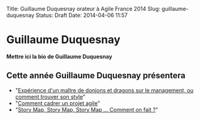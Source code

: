 Title: Guillaume Duquesnay orateur à Agile France 2014 
Slug: guillaume-duquesnay
Status: Draft
Date: 2014-04-06 11:57

# Guillaume Duquesnay

**Mettre ici la bio de Guillaume Duquesnay**
## Cette année Guillaume Duquesnay présentera

* "[Expérience d'un maître de donjons et dragons sur le management, ou comment trouver son style](../sessions/experience-d-un-maitre-de-donjons-et-dragons-sur-le-management-ou-comment-trouver-son-style.html)"
* "[Comment cadrer un projet agile](../sessions/comment-cadrer-un-projet-agile.html)"
* "[Story Map, Story Map, Story Map ... Comment on fait ?](../sessions/story-map-story-map-story-map-comment-on-fait.html)"


